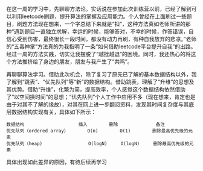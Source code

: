 在这一周的学习中，先聊聊方法论。实话说在参加此次训练营以前，已经了解到可以利用leetcode刷题，提升算法的掌握及应用能力。个人曾经在上面刷过一些题目，刷题方法现在想来，一个字总结下来就是“扣”，这种方法真如老师所讲的那种“遇到题目一直独立求解，幸运的时候，能够答对，不幸的时候，作答错误，自信心受到伤害，最终很长一段时间，都没有动力再刷，有种自我放弃的悲凉。”老师的“五毒神掌”方法真的为我指明了一条“如何借助leetcode平台提升自我”的出路。经过一周的方法实践，切实让我摆脱了“越挫越退”的困境。同时，我还热心的将这个方法推挤给了身边的朋友，朋友与我产生了“共鸣”。

再聊聊算法学习。借助此次机会，除了复习了原先已了解的基本数据结构以外，我了解到“跳表”、“优先队列”等“新”的数据结构。借助跳表，理解了“升维”的思想及其优势。借助“升维”，化繁为简，提高效率，个人感觉这个数据结构依然借助了“以空间换时间”的思想；“优先队列”个人工作中应用不多（现在想来，肯定也是由于对其不了解的缘故），对其在网上进一步翻阅资料，发现其时间复杂度与其底层数据结构实现有关，具体如下所示：

    数据结构                    插入        删除              备注          
    优先队列（ordered array）       O(n)        O(1)        删除最高优先级的元素
    优先队列（heap)                 O(logN)     O(logN)     删除最高优先级的元素

具体出现如此差异的原因，有待后续再学习

